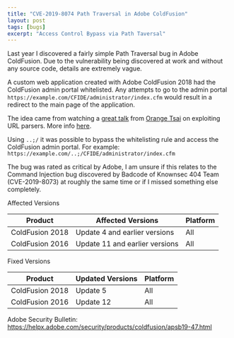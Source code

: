 ```yaml
---
title: "CVE-2019-8074 Path Traversal in Adobe ColdFusion"
layout: post
tags: [bugs]
excerpt: "Access Control Bypass via Path Taversal"
---
```


Last year I discovered a fairly simple Path Traversal bug in Adobe ColdFusion. Due to the vulnerability being discovered at work and without any source code, details are extremely vague.

A custom web application created with Adobe ColdFusion 2018 had the ColdFusion admin portal whitelisted. Any attempts to go to the admin portal `https://example.com/CFIDE/administrator/index.cfm` would result in a redirect to the main page of the application.

The idea came from watching a [great talk](https://www.youtube.com/watch?v=28xWcRegncw) from [Orange Tsai](https://twitter.com/orange_8361) on exploiting URL parsers. More info [here](https://i.blackhat.com/us-18/Wed-August-8/us-18-Orange-Tsai-Breaking-Parser-Logic-Take-Your-Path-Normalization-Off-And-Pop-0days-Out-2.pdf).

Using `..;/` it was possible to bypass the whitelisting rule and access the ColdFusion admin portal. For example: `https://example.com/..;/CFIDE/administrator/index.cfm`

The bug was rated as critical by Adobe, I am unsure if this relates to the Command Injection bug discovered by Badcode of Knownsec 404 Team (CVE-2019-8073) at roughly the same time or if I missed something else completely.


Affected Versions

| Product | Affected Versions | Platform |
| - | - | - |
| ColdFusion 2018 | Update 4 and earlier versions | All |
| ColdFusion 2016 | Update 11 and earlier versions | All |


Fixed Versions

| Product | Updated Versions | Platform |
| - | - | - |
| ColdFusion 2018 | Update 5 | All |
| ColdFusion 2016 | Update 12 | All |

Adobe Security Bulletin: https://helpx.adobe.com/security/products/coldfusion/apsb19-47.html
